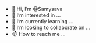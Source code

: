 - 👋 Hi, I’m @Samysava
- 👀 I’m interested in ...
- 🌱 I’m currently learning ...
- 💞️ I’m looking to collaborate on ...
- 📫 How to reach me ...

<!---
Samysava/Samysava is a ✨ special ✨ repository because its `README.md` (this file) appears on your GitHub profile.
You can click the Preview link to take a look at your changes.
--->

